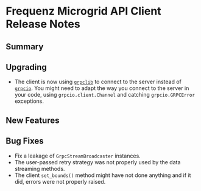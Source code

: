 # Frequenz Microgrid API Client Release Notes

## Summary

<!-- Here goes a general summary of what this release is about -->

## Upgrading

- The client is now using [`grpclib`](https://pypi.org/project/grpclib/) to connect to the server instead of [`grpcio`](https://pypi.org/project/grpcio/). You might need to adapt the way you connect to the server in your code, using `grpcio.client.Channel` and catching `grpcio.GRPCError` exceptions.

## New Features

<!-- Here goes the main new features and examples or instructions on how to use them -->

## Bug Fixes

- Fix a leakage of `GrpcStreamBroadcaster` instances.
- The user-passed retry strategy was not properly used by the data streaming methods.
- The client `set_bounds()` method might have not done anything and if it did, errors were not properly raised.
